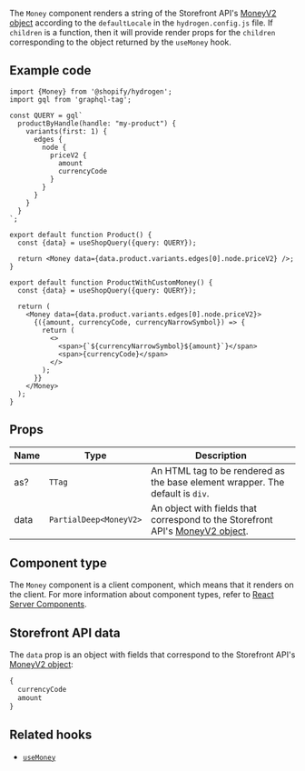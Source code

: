 The `Money` component renders a string of the Storefront API's
[MoneyV2 object](/api/storefront/reference/common-objects/moneyv2) according to the
`defaultLocale` in the `hydrogen.config.js` file. If `children` is a function, then it will
provide render props for the `children` corresponding to the object returned by the `useMoney` hook.

## Example code

```tsx
import {Money} from '@shopify/hydrogen';
import gql from 'graphql-tag';

const QUERY = gql`
  productByHandle(handle: "my-product") {
    variants(first: 1) {
      edges {
        node {
          priceV2 {
            amount
            currencyCode
          }
        }
      }
    }
  }
`;

export default function Product() {
  const {data} = useShopQuery({query: QUERY});

  return <Money data={data.product.variants.edges[0].node.priceV2} />;
}

export default function ProductWithCustomMoney() {
  const {data} = useShopQuery({query: QUERY});

  return (
    <Money data={data.product.variants.edges[0].node.priceV2}>
      {({amount, currencyCode, currencyNarrowSymbol}) => {
        return (
          <>
            <span>{`${currencyNarrowSymbol}${amount}`}</span>
            <span>{currencyCode}</span>
          </>
        );
      }}
    </Money>
  );
}
```

## Props

| Name | Type                                      | Description                                                                                                                       |
| ---- | ----------------------------------------- | --------------------------------------------------------------------------------------------------------------------------------- |
| as?  | <code>TTag</code>                         | An HTML tag to be rendered as the base element wrapper. The default is `div`.                                                     |
| data | <code>PartialDeep&#60;MoneyV2&#62;</code> | An object with fields that correspond to the Storefront API's [MoneyV2 object](/api/storefront/reference/common-objects/moneyv2). |

## Component type

The `Money` component is a client component, which means that it renders on the client. For more information about component types, refer to [React Server Components](/custom-storefronts/hydrogen/framework/react-server-components).

## Storefront API data

The `data` prop is an object with fields that correspond to the Storefront API's [MoneyV2 object](/api/storefront/reference/common-objects/moneyv2):

```graphql
{
  currencyCode
  amount
}
```

## Related hooks

- [`useMoney`](/api/hydrogen/hooks/primitive/usemoney)
